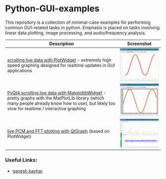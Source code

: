 # Python-GUI-examples
This repository is a collection of minimal-case examples for performing common GUI-related tasks in python. Emphasis is placed on tasks involving linear data plotting, image processing, and audio/frequency analysis.

Description | Screenshot
---|---
[scrolling live data with PlotWidget](2016-07-31_qt_PyQtGraph_sine_scroll) - extremely high speed graphing designed for realtime updates in GUI applications | <img src="/2016-07-31_qt_PyQtGraph_sine_scroll/demo2.gif" width="300">
[PyQt4 scrolling live data with MatplotlibWidget](2016-07-30_qt_matplotlib_sine_scroll) - pretty graphs with the MatPlotLib library (which many people already know how to use), but likely too slow for realtime / interactive graphing | <img src="/2016-07-30_qt_matplotlib_sine_scroll/demo.gif" width="300">
[live PCM and FFT plotting with QtGraph](https://github.com/swharden/Python-GUI-examples/tree/master/2016-07-37_qt_audio_monitor) (based on PlotWidget) | <img src="/2016-07-37_qt_audio_monitor/demo.gif" width="300">

### Useful Links:
* [ganesh kavhar](https://github.com/ganeshkavhar)
